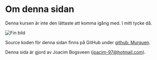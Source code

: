 Om denna sidan
==============================================

Denna kursen är inte den lättaste att komma igång med.
I mitt tycke då.

![Fin bild](img\success.png)

Source koden för denna sidan finns på GitHub under [github: Murquen](https://github.com/Murquen/Anax-flat).

Denna sida är gjord av Joacim Bogsveen (joacim-97@hotmail.com).
